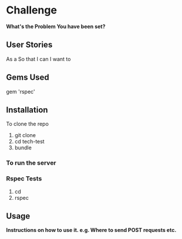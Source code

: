 # Challenge

**What's the Problem You have been set?**

## User Stories

As a
So that I can
I want to

## Gems Used

gem 'rspec'

## Installation

To clone the repo

1. git clone
2. cd tech-test
3. bundle

### To run the server

### Rspec Tests

1. cd
2. rspec

## Usage

**Instructions on how to use it. e.g. Where to send POST requests etc.**
